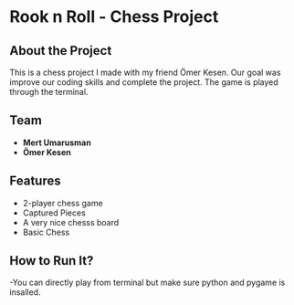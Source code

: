 # Rook n Roll - Chess Project  

## About the Project  
This is a chess project I made with my friend Ömer Kesen. Our goal was improve our coding skills and complete the project. The game is played through the terminal.  

## Team  
- **Mert Umarusman**  
- **Ömer Kesen**  

## Features  
- 2-player chess game
- Captured Pieces
- A very nice chesss board
- Basic Chess
 

## How to Run It?
-You can directly play from terminal but make sure python and pygame is insalled.
 
